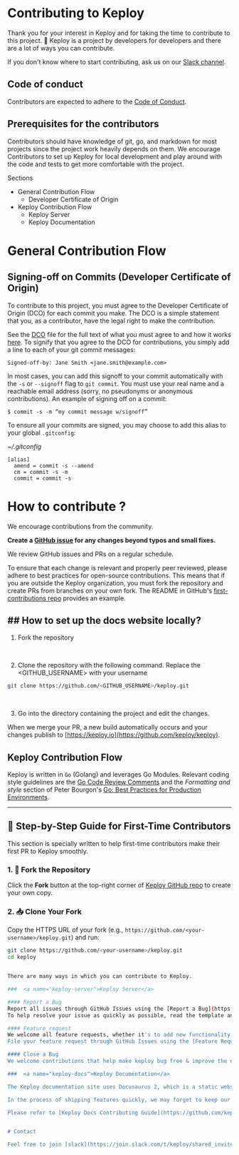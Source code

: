 # Contributing to Keploy

Thank you for your interest in Keploy and for taking the time to contribute to this project. 🙌 Keploy is a project by developers for developers and there are a lot of ways you can contribute.

If you don't know where to start contributing, ask us on our [Slack channel](https://join.slack.com/t/keploy/shared_invite/zt-357qqm9b5-PbZRVu3Yt2rJIa6ofrwWNg).

## Code of conduct

Contributors are expected to adhere to the [Code of Conduct](CODE_OF_CONDUCT.md).

## Prerequisites for the contributors

Contributors should have knowledge of git, go, and markdown for most projects since the project work heavily depends on them.
We encourage Contributors to set up Keploy for local development and play around with the code and tests to get more comfortable with the project. 

Sections

- <a name="contributing"> General Contribution Flow</a>
  - <a name="#commit-signing">Developer Certificate of Origin</a>
- <a name="contributing-keploy">Keploy Contribution Flow</a>
  - <a name="keploy-server">Keploy Server</a>
  - <a name="keploy-docs">Keploy Documentation</a>

# <a name="contributing">General Contribution Flow</a>

## <a name="commit-signing">Signing-off on Commits (Developer Certificate of Origin)</a>

To contribute to this project, you must agree to the Developer Certificate of
Origin (DCO) for each commit you make. The DCO is a simple statement that you,
as a contributor, have the legal right to make the contribution.

See the [DCO](https://developercertificate.org) file for the full text of what you must agree to
and how it works [here](https://github.com/probot/dco#how-it-works).
To signify that you agree to the DCO for contributions, you simply add a line to each of your
git commit messages:

```
Signed-off-by: Jane Smith <jane.smith@example.com>
```

In most cases, you can add this signoff to your commit automatically with the
`-s` or `--signoff` flag to `git commit`. You must use your real name and a reachable email
address (sorry, no pseudonyms or anonymous contributions). An example of signing off on a commit:

```
$ commit -s -m “my commit message w/signoff”
```

To ensure all your commits are signed, you may choose to add this alias to your global `.gitconfig`:

_~/.gitconfig_

```
[alias]
  amend = commit -s --amend
  cm = commit -s -m
  commit = commit -s
```

# How to contribute ?

We encourage contributions from the community.

**Create a [GitHub issue](https://github.com/keploy/keploy/issues) for any changes beyond typos and small fixes.**

We review GitHub issues and PRs on a regular schedule.

To ensure that each change is relevant and properly peer reviewed, please adhere to best practices for open-source contributions.
This means that if you are outside the Keploy organization, you must fork the repository and create PRs from branches on your own fork.
The README in GitHub's [first-contributions repo](https://github.com/firstcontributions/first-contributions) provides an example.

## ## How to set up the docs website locally?

1. Fork the repository

<br/>

2. Clone the repository with the following command. Replace the <GITHUB_USERNAME> with your username

```sh
git clone https://github.com/<GITHUB_USERNAME>/keploy.git
```

<br/>

3. Go into the directory containing the project and edit the changes.


When we merge your PR, a new build automatically occurs and your changes publish to [https://keploy.io](https://github.com/keploy/keploy).

## <a name="contributing-keploy">Keploy Contribution Flow</a>

Keploy is written in `Go` (Golang) and leverages Go Modules. Relevant coding style guidelines are the [Go Code Review Comments](https://code.google.com/p/go-wiki/wiki/CodeReviewComments) and the _Formatting and style_ section of Peter Bourgon's [Go: Best
Practices for Production Environments](https://peter.bourgon.org/go-in-production/#formatting-and-style).

---

## 🧭 Step-by-Step Guide for First-Time Contributors

This section is specially written to help first-time contributors make their first PR to Keploy smoothly.

### 1. 🍴 Fork the Repository
Click the **Fork** button at the top-right corner of [Keploy GitHub repo](https://github.com/keploy/keploy) to create your own copy.

### 2. 📥 Clone Your Fork
Copy the HTTPS URL of your fork (e.g., `https://github.com/<your-username>/keploy.git`) and run:

```bash
git clone https://github.com/<your-username>/keploy.git
cd keploy


There are many ways in which you can contribute to Keploy.

###  <a name="keploy-server">Keploy Server</a>

#### Report a Bug
Report all issues through GitHub Issues using the [Report a Bug](https://github.com/keploy/keploy/issues/new?assignees=&labels=&template=bug_report.md&title=) template.
To help resolve your issue as quickly as possible, read the template and provide all the requested information.

#### Feature request
We welcome all feature requests, whether it's to add new functionality to an existing extension or to offer an idea for a brand new extension.
File your feature request through GitHub Issues using the [Feature Request](https://github.com/keploy/keploy/issues/new?assignees=&labels=&template=feature_request.md&title=) template.

#### Close a Bug
We welcome contributions that help make keploy bug free & improve the experience of our users. You can also find issues tagged [Good First Issues](https://github.com/keploy/keploy/issues?q=is%3Aissue+is%3Aopen+label%3A%22good+first+issue%22).

###  <a name="keploy-docs">Keploy Documentation</a>

The Keploy documentation site uses Docusaurus 2, which is a static website generator, you can make changes locally without previewing them in the browser.

In the process of shipping features quickly, we may forget to keep our docs up to date. You can help by suggesting improvements to our documentation using the [Documentation Improvement](https://github.com/keploy/docs/issues) template. 

Please refer to [Keploy Docs Contributing Guide](https://github.com/keploy/docs/blob/main/CONTRIBUTING.md#-how-to-set-up-the-docs-website-locally) for setting up your development environment and the follow [Keploy Style Guide](https://github.com/keploy/docs/blob/main/STYLE.md).


# Contact

Feel free to join [slack](https://join.slack.com/t/keploy/shared_invite/zt-357qqm9b5-PbZRVu3Yt2rJIa6ofrwWNg) to start a conversation with us.
